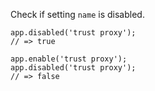 Check if setting <code>name</code> is disabled.

```
app.disabled('trust proxy');
// => true

app.enable('trust proxy');
app.disabled('trust proxy');
// => false
```
